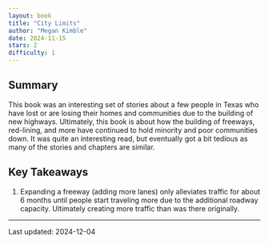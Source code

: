 ```yaml
---
layout: book
title: "City Limits"
author: "Megan Kimble"
date: 2024-11-15
stars: 2
difficulty: 1
---
```


## Summary
This book was an interesting set of stories about a few people in Texas who have lost or are losing their homes and communities due to the building of new highways. Ultimately, this book is about how the building of freeways, red-lining, and more have continued to hold minority and poor communities down. It was quite an interesting read, but eventually got a bit tedious as many of the stories and chapters are similar. 

## Key Takeaways
1. Expanding a freeway (adding more lanes) only alleviates traffic for about 6 months until people start traveling more due to the additional roadway capacity. Ultimately creating more traffic than was there originally.

---
Last updated: 2024-12-04
